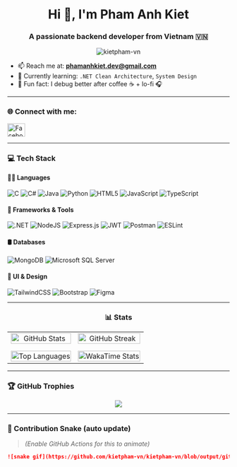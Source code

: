 <h1 align="center">Hi 👋, I'm Pham Anh Kiet</h1>
<h3 align="center">A passionate backend developer from Vietnam 🇻🇳</h3>

<p align="center">
  <img src="https://komarev.com/ghpvc/?username=kietpham-vn&label=Profile%20views&color=0e75b6&style=flat" alt="kietpham-vn" />
</p>

- 📫 Reach me at: **phamanhkiet.dev@gmail.com**
- 🌱 Currently learning: `.NET Clean Architecture`, `System Design`
- 🧠 Fun fact: I debug better after coffee ☕ + lo-fi 🎧

---

### 🌐 Connect with me:
<p align="left">
  <a href="https://www.facebook.com/PhamAnhKiet2005/" target="_blank">
    <img src="https://raw.githubusercontent.com/rahuldkjain/github-profile-readme-generator/master/src/images/icons/Social/facebook.svg" alt="Facebook" height="30" width="40"/>
  </a>
</p>

---

### 💻 Tech Stack

#### 👨‍💻 Languages
![C](https://img.shields.io/badge/c-%2300599C.svg?style=for-the-badge&logo=c&logoColor=white)
![C#](https://img.shields.io/badge/c%23-%23239120.svg?style=for-the-badge&logo=c-sharp&logoColor=white)
![Java](https://img.shields.io/badge/java-%23ED8B00.svg?style=for-the-badge&logo=java&logoColor=white)
![Python](https://img.shields.io/badge/python-3670A0?style=for-the-badge&logo=python&logoColor=ffdd54)
![HTML5](https://img.shields.io/badge/html5-%23E34F26.svg?style=for-the-badge&logo=html5&logoColor=white)
![JavaScript](https://img.shields.io/badge/javascript-%23323330.svg?style=for-the-badge&logo=javascript&logoColor=%23F7DF1E)
![TypeScript](https://img.shields.io/badge/typescript-%23007ACC.svg?style=for-the-badge&logo=typescript&logoColor=white)

#### 🧰 Frameworks & Tools
![.NET](https://img.shields.io/badge/.NET-5C2D91?style=for-the-badge&logo=.net&logoColor=white)
![NodeJS](https://img.shields.io/badge/node.js-6DA55F?style=for-the-badge&logo=node.js&logoColor=white)
![Express.js](https://img.shields.io/badge/express.js-%23404d59.svg?style=for-the-badge&logo=express&logoColor=%2361DAFB)
![JWT](https://img.shields.io/badge/JWT-black?style=for-the-badge&logo=JSON%20web%20tokens)
![Postman](https://img.shields.io/badge/Postman-FF6C37?style=for-the-badge&logo=postman&logoColor=white)
![ESLint](https://img.shields.io/badge/ESLint-4B3263?style=for-the-badge&logo=eslint&logoColor=white)

#### 🛢️ Databases
![MongoDB](https://img.shields.io/badge/MongoDB-%234ea94b.svg?style=for-the-badge&logo=mongodb&logoColor=white)
![Microsoft SQL Server](https://img.shields.io/badge/Microsoft%20SQL%20Server-CC2927?style=for-the-badge&logo=microsoft%20sql%20server&logoColor=white)

#### 🎨 UI & Design
![TailwindCSS](https://img.shields.io/badge/tailwindcss-%2338B2AC.svg?style=for-the-badge&logo=tailwind-css&logoColor=white)
![Bootstrap](https://img.shields.io/badge/bootstrap-%23563D7C.svg?style=for-the-badge&logo=bootstrap&logoColor=white)
![Figma](https://img.shields.io/badge/figma-%23F24E1E.svg?style=for-the-badge&logo=figma&logoColor=white)

---

<h3 align="center">📊 Stats</h3>

<table align="center" border="0" cellspacing="0" cellpadding="0">
  <!-- Hàng 1 -->
  <tr>
    <td align="center">
      <img src="https://github-readme-stats.vercel.app/api?username=kietpham-vn&theme=radical&hide_border=true&include_all_commits=true&count_private=true"
           alt="GitHub Stats"
           width="100%" height="auto" />
    </td>
    <td align="center">
      <img src="https://github-readme-streak-stats.herokuapp.com/?user=kietpham-vn&theme=radical&hide_border=true"
           alt="GitHub Streak"
           width="100%" height="auto" />
    </td>
  </tr>

  <!-- Hàng 2 -->
  <tr>
    <td align="center" style="padding-top: 12px;">
      <img src="https://github-readme-stats.vercel.app/api/top-langs/?username=kietpham-vn&theme=radical&hide_border=true&layout=compact"
           alt="Top Languages"
           width="100%" height="auto" />
    </td>
    <td align="center" style="padding-top: 12px;">
      <img src="https://github-readme-stats.vercel.app/api/wakatime?username=@6584d8d2-4284-451b-b141-b5793cea8622&theme=radical&hide_border=true&layout=compact"
           alt="WakaTime Stats"
           width="100%" height="auto" />
    </td>
  </tr>
</table>


---

### 🏆 GitHub Trophies

<p align="center">
  <img src="https://github-profile-trophy.vercel.app/?username=kietpham-vn&theme=radical&no-frame=true&row=1&column=6" />
</p>

---

### 🐍 Contribution Snake (auto update)

> *(Enable GitHub Actions for this to animate)*

```md
![snake gif](https://github.com/kietpham-vn/kietpham-vn/blob/output/github-contribution-grid-snake.svg)

